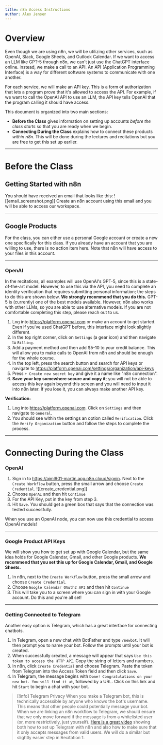 ```yaml
---
title: n8n Access Instructions
author: Alex Jensen
---
```

# Overview

Even though we are using n8n, we will be utilizing other services, such as OpenAI, Slack, Google Sheets, and Outlook Calendar. If we want to access an LLM like GPT-5 through n8n, we can't just use the ChatGPT interface online. Instead, we make a call to an API. An API (Application Programming Interface) is a way for different software systems to communicate with one another. 

For each service, we will make an API key. This is a form of authorization that lets a program prove that it's allowed to access the API. For example, if we want to call the OpenAI API to use an LLM, the API key tells OpenAI that the program calling it should have access.

This document is organized into two main sections: 
- **Before the Class** gives information on setting up accounts _before the class starts_ so that you are ready when we begin.
- **Connecting During the Class** explains how to connect these products _within n8n_. This will be done during the lectures and recitations but you are free to get this set up earlier.

---

# Before the Class
## Getting Started with n8n

You should have received an email that looks like this:
![[email_screenshot.png]]
Create an n8n account using this email and you will be able to access our workspace. 

---
## Google Products

For the class, you can either use a personal Google account or create a new one specifically for this class. If you already have an account that you are willing to use, there is no action item here. Note that n8n will have access to your files in this account.

---
### OpenAI

In the recitations, all examples will use OpenAI's GPT-5, since this is a state-of-the-art model. However, to use this via the API, you need to complete an identity verification that requires submitting personal information; the steps to do this are shown below. **We strongly recommend that you do this.** GPT-5 is (currently) one of the best models available. However, n8n also works with other LLMs, so you are able to use alternative models. If you are not comfortable completing this step, please reach out to us.

1. Log into https://platform.openai.com or make an account to get started. Even if you've used ChatGPT before, this interface might look slightly different.
2. In the top right corner, click on `Settings` (a gear icon) and then navigate to `Billing`. 
3. Add a payment method and then add $5-10 to your credit balance. This will allow you to make calls to OpenAI from n8n and should be enough for the whole course.
4. In the top left, press the search button and search for API keys or navigate to https://platform.openai.com/settings/organization/api-keys
5.  Press `+ Create new secret key` and give it a name like "n8n connection".
6. **Save your key somewhere secure and copy it**; you will not be able to access this key again beyond this screen and you will need to input it into n8n later. If you lose it, you can always make another API key.

**Verification:**
1. Log into https://platform.openai.com. Click on `Settings` and then navigate to `General`.
2. You should see within the settings an option called `Verification`. Click the `Verify Organization` button and follow the steps to complete the process.

---
# Connecting During the Class

### OpenAI

1. Sign in to https://aiml901-martin.app.n8n.cloud/signin. Next to the `Create Workflow` button, press the small arrow and choose `Create Credential`.
![[create_credential.png]]
2. Choose `OpenAI` and then hit `Continue`
3. For the API Key, put in the key from step 3.
4. Hit `Save`. You should get a green box that says that the connection was tested successfully.

When you use an OpenAI node, you can now use this credential to access OpenAI models!

---
### Google Product API Keys

We will show you how to get set up with Google Calendar, but the same idea holds for Google Calendar, Gmail, and other Google products. **We recommend that you set this up for Google Calendar, Gmail, and Google Sheets.**

1. In n8n, next to the `Create Workflow` button, press the small arrow and choose `Create Credential`.
2. Choose `Google Calendar OAuth2 API` and then hit `Continue`
3. This will take you to a screen where you can sign in with your Google account. Do this and you're all set!

---
### Getting Connected to Telegram

Another easy option is Telegram, which has a great interface for connecting chatbots. 

1. In Telegram, open a new chat with BotFather and type `/newbot`. It will then prompt you to name your bot. Follow the prompts until your bot is created.
2. When successfully created, a message will appear that says `Use this token to access the HTTP API`. Copy the string of letters and numbers.
3. In n8n, click `Create Credential` and choose Telegram. Paste the token from Telegram into the Access Token field and then click `Save`.
4. In Telegram, the message begins with `Done! Congratulations on your new bot. You will find it at`, followed by a URL. Click on this link and hit `Start` to begin a chat with your bot.

> [!info] Telegram Privacy
> When you make a Telegram bot, this is technically accessible by anyone who knows the bot's username. This means that other people could potentially message your bot. When we are linking an n8n workflow to Telegram, we should ensure that we only move forward if the message is from a whitelisted user (or, more restrictively, just yourself). [Here is a great video](https://www.youtube.com/watch?v=QZ93nQGwnPg) showing both how to set up Telegram with n8n and also how to make sure that it only accepts messages from valid users. We will do a similar but slightly easier step in Recitation 1.